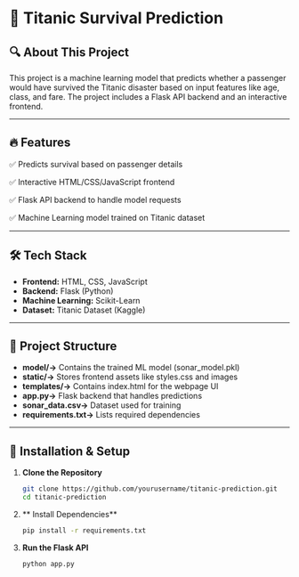 # 🚢 Titanic Survival Prediction

## 🔍 About This Project
This project is a machine learning model that predicts whether a passenger would have survived the Titanic disaster based on input features like age, class, and fare. The project includes a Flask API backend and an interactive frontend.

---
## 🔥 Features
✅ Predicts survival based on passenger details

✅ Interactive HTML/CSS/JavaScript frontend

✅ Flask API backend to handle model requests

✅ Machine Learning model trained on Titanic dataset

---

## 🛠 Tech Stack
- **Frontend:** HTML, CSS, JavaScript
- **Backend:** Flask (Python)
- **Machine Learning:** Scikit-Learn
- **Dataset:** Titanic Dataset (Kaggle)

---

## 📂 Project Structure
- **model/->** Contains the trained ML model (sonar_model.pkl) 
- **static/->** Stores frontend assets like styles.css and images
- **templates/->**  Contains index.html for the webpage UI
- **app.py->** Flask backend that handles predictions 
- **sonar_data.csv->** Dataset used for training
- **requirements.txt->** Lists required dependencies

---

## 🚀 Installation & Setup
1. **Clone the Repository**  
   ```bash
   git clone https://github.com/yourusername/titanic-prediction.git
   cd titanic-prediction
2. ** Install Dependencies**
   ```bash
   pip install -r requirements.txt
3. **Run the Flask API**
   ```bash
   python app.py



